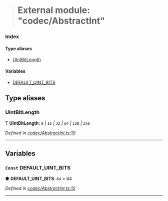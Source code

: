 > # External module: "codec/AbstractInt"

### Index

#### Type aliases

* [UIntBitLength](_codec_abstractint_.md#uintbitlength)

#### Variables

* [DEFAULT_UINT_BITS](_codec_abstractint_.md#const-default_uint_bits)

## Type aliases

###  UIntBitLength

Ƭ **UIntBitLength**: *`8` | `16` | `32` | `64` | `128` | `256`*

*Defined in [codec/AbstractInt.ts:10](https://github.com/polkadot-js/api/blob/3b8db2e/packages/types/src/codec/AbstractInt.ts#L10)*

___

## Variables

### `Const` DEFAULT_UINT_BITS

● **DEFAULT_UINT_BITS**: *`64`* = 64

*Defined in [codec/AbstractInt.ts:12](https://github.com/polkadot-js/api/blob/3b8db2e/packages/types/src/codec/AbstractInt.ts#L12)*

___